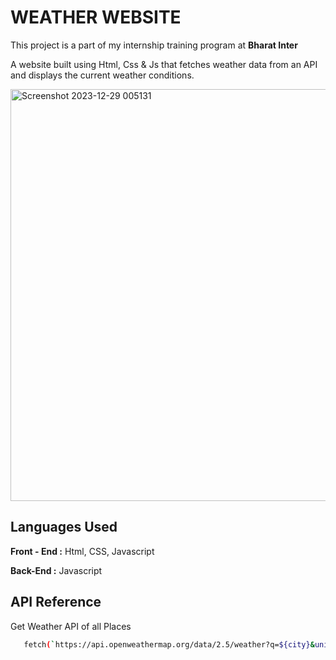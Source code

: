 # WEATHER WEBSITE 
This project is a part of my internship training program at **Bharat Inter**

A website built using Html, Css & Js that
fetches weather data from an API and
displays the current weather conditions.

<img width="659" alt="Screenshot 2023-12-29 005131" src="https://github.com/ArpanSurin/Weather-website/assets/150426561/da5ff44e-9250-4ede-8d2f-649a697eddaf">

## Languages Used
**Front - End :**  Html, CSS, Javascript

**Back-End :** Javascript

## API Reference
Get Weather API of all Places

```bash
   fetch(`https://api.openweathermap.org/data/2.5/weather?q=${city}&units=metric&appid=${APIKey}`)
```
